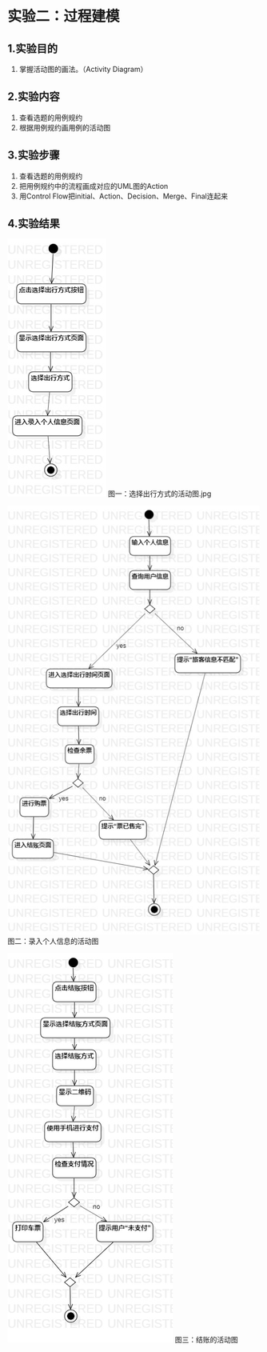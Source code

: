 # 实验二：过程建模

## 1.实验目的
1. 掌握活动图的画法。（Activity Diagram）

## 2.实验内容
1. 查看选题的用例规约
2. 根据用例规约画用例的活动图

## 3.实验步骤
1. 查看选题的用例规约
2. 把用例规约中的流程画成对应的UML图的Action
3. 用Control Flow把initial、Action、Decision、Merge、Final连起来

## 4.实验结果
![选择出行方式的活动图](./选择出行方式的活动图.jpg)
图一：选择出行方式的活动图.jpg

![录入个人信息的活动图](./录入个人信息的活动图.jpg)
图二：录入个人信息的活动图

![结账的活动图](./结账的活动图.jpg)
图三：结账的活动图
